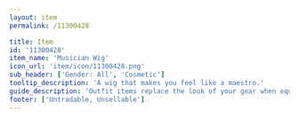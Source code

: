 ```yaml
---
layout: item
permalink: /11300428

title: Item
id: '11300428'
item_name: 'Musician Wig'
icon_url: 'item/icon/11300428.png'
sub_header: ['Gender: All', 'Cosmetic']
tooltip_description: 'A wig that makes you feel like a maestro.'
guide_description: 'Outfit items replace the look of your gear when equipped.'
footer: ['Untradable, Unsellable']
---
```

